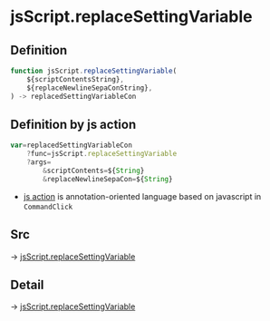 # jsScript.replaceSettingVariable

## Definition

```js.js
function jsScript.replaceSettingVariable(
	${scriptContentsString},
	${replaceNewlineSepaConString},
) -> replacedSettingVariableCon
```


## Definition by js action

```js.js
var=replacedSettingVariableCon
	?func=jsScript.replaceSettingVariable
	?args=
		&scriptContents=${String}
		&replaceNewlineSepaCon=${String}
```

- [js action](#) is annotation-oriented language based on javascript in `CommandClick`



## Src

-> [jsScript.replaceSettingVariable](https://github.com/puutaro/CommandClick/blob/master/app/src/main/java/com/puutaro/commandclick/fragment_lib/terminal_fragment/js_interface/edit/JsScript.kt#L160)

## Detail

-> [jsScript.replaceSettingVariable](https://github.com/puutaro/CommandClick/blob/master/md/developer/js_interface/details/edit/JsScript/replaceSettingVariable.md)
